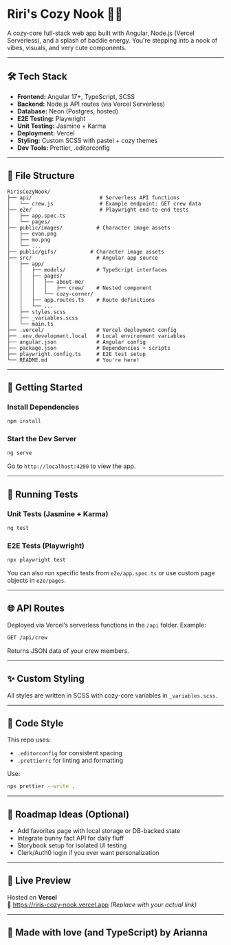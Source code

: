 # Riri's Cozy Nook 🪷✨

A cozy-core full-stack web app built with Angular, Node.js (Vercel Serverless), and a splash of baddie energy. You're stepping into a nook of vibes, visuals, and very cute components.

---

## 🛠 Tech Stack

- **Frontend:** Angular 17+, TypeScript, SCSS
- **Backend:** Node.js API routes (via Vercel Serverless)
- **Database:** Neon (Postgres, hosted)
- **E2E Testing:** Playwright
- **Unit Testing:** Jasmine + Karma
- **Deployment:** Vercel
- **Styling:** Custom SCSS with pastel + cozy themes
- **Dev Tools:** Prettier, .editorconfig

---

## 📁 File Structure

```plaintext
RirisCozyNook/
├── api/                      # Serverless API functions
│   └── crew.js               # Example endpoint: GET crew data
├── e2e/                      # Playwright end-to-end tests
│   ├── app.spec.ts
│   └── pages/
├── public/images/           # Character image assets
│   ├── evan.png
│   ├── mo.png
│   └── ...
├── public/gifs/           # Character image assets
├── src/                     # Angular app source
│   ├── app/
│   │   ├── models/          # TypeScript interfaces
│   │   ├── pages/
│   │   │   ├── about-me/
│   │   │   │   ├── crew/    # Nested component
│   │   │   └── cozy-corner/
│   │   ├── app.routes.ts    # Route definitions
│   │   └── ...
│   ├── styles.scss
│   ├── _variables.scss
│   └── main.ts
├── .vercel/                 # Vercel deployment config
├── .env.development.local   # Local environment variables
├── angular.json             # Angular config
├── package.json             # Dependencies + scripts
├── playwright.config.ts     # E2E test setup
└── README.md                # You're here!
```

---

## 🚀 Getting Started

### Install Dependencies

```bash
npm install
```

### Start the Dev Server

```bash
ng serve
```

Go to `http://localhost:4200` to view the app.

---

## 🧪 Running Tests

### Unit Tests (Jasmine + Karma)

```bash
ng test
```

### E2E Tests (Playwright)

```bash
npx playwright test
```

You can also run specific tests from `e2e/app.spec.ts` or use custom page objects in `e2e/pages`.

---

## 🌐 API Routes

Deployed via Vercel’s serverless functions in the `/api` folder. Example:

```bash
GET /api/crew
```

Returns JSON data of your crew members.

---

## ✨ Custom Styling

All styles are written in SCSS with cozy-core variables in `_variables.scss`.

---

## 🧼 Code Style

This repo uses:

- `.editorconfig` for consistent spacing
- `.prettierrc` for linting and formatting

Use:

```bash
npx prettier --write .
```

---

## 🧭 Roadmap Ideas (Optional)

- Add favorites page with local storage or DB-backed state
- Integrate bunny fact API for daily fluff
- Storybook setup for isolated UI testing
- Clerk/Auth0 login if you ever want personalization

---

## 🌸 Live Preview

Hosted on **Vercel**  
🪩 <https://riris-cozy-nook.vercel.app> _(Replace with your actual link)_

---

## 🖤 Made with love (and TypeScript) by Arianna
